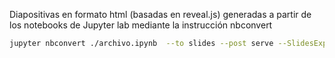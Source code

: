 Diapositivas en formato html (basadas en reveal.js) generadas a partir de los notebooks de Jupyter lab mediante la instrucción nbconvert

```bash
jupyter nbconvert ./archivo.ipynb  --to slides --post serve --SlidesExporter.reveal_transition='none'
```
